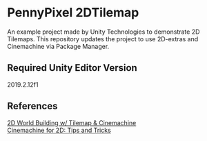 # PennyPixel 2DTilemap

An example project made by Unity Technologies to demonstrate 2D Tilemaps. This repository updates the project to use 2D-extras and Cinemachine via Package Manager.

## Required Unity Editor Version 
2019.2.12f1

## References
[2D World Building w/ Tilemap & Cinemachine](https://learn.unity.com/tutorial/recorded-video-session-2d-world-building-w-tilemap-cinemachine#)\
[Cinemachine for 2D: Tips and Tricks](https://blogs.unity3d.com/2018/07/17/cinemachine-for-2d-tips-and-tricks/)

